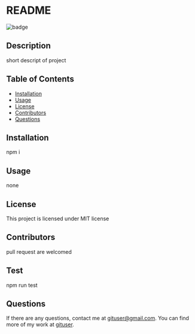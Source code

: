 
  # README
  ![badge](https://img.shields.io/badge/license-MIT-blue.svg)

  ## Description

   short descript of project

  ## Table of Contents

  * [Installation](#Installation)
  * [Usage](#Usage)
  * [License](#License)
  * [Contributors](#Contributors)
  * [Questions](#question) 

  ## Installation 
  npm i

  ## Usage
  none

  ## License 

  This project is licensed under MIT license

  ## Contributors

  pull request are welcomed

  ## Test

   npm run test

  ## Questions

  If there are any questions, contact me at gituser@gmail.com. You can find more of my work at [gituser](https://github.com/gituser/).
  
